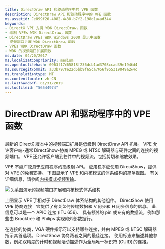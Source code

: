 ```yaml
---
title: DirectDraw API 和驱动程序中的 VPE 函数
description: DirectDraw API 和驱动程序中的 VPE 函数
ms.assetid: 7e899f20-4082-4438-b7f2-198d1a4ad344
keywords:
- DirectX VPE 支持 WDK DirectDraw，函数
- 绘制 VPEs WDK DirectDraw，函数
- DirectDraw VPEs WDK Windows 2000 显示中函数
- 视频端口扩展 WDK DirectDraw，函数
- VPEs WDK DirectDraw 函数
- WDK 的视频端口扩展函数
ms.date: 04/20/2017
ms.localizationpriority: medium
ms.openlocfilehash: 0963f17d65818f236dcb1ad3708ccad39e1946d4
ms.sourcegitcommit: a33b7978e22d5bb9f65ca7056f955319049a2e4c
ms.translationtype: MT
ms.contentlocale: zh-CN
ms.lasthandoff: 01/31/2019
ms.locfileid: "56544974"
---
```

# <a name="vpe-functions-in-directdraw-api-and-driver"></a>DirectDraw API 和驱动程序中的 VPE 函数


## <span id="ddk_vpe_functions_in_directdraw_api_and_driver_gg"></span><span id="DDK_VPE_FUNCTIONS_IN_DIRECTDRAW_API_AND_DRIVER_GG"></span>


最新的 DirectX 版本中的视频端口扩展是低级别 DirectDraw API 扩展。 VPE 允许客户端-通常 DirectShow-协商 MPEG 或 NTSC 解码器与硬件之间的连接的视频端口。 VPE 还允许客户端到控件中的视频流，包括剪切和缩放效果。

VPE 不能广泛用于应用程序的高级别 API。 应用程序应使用 DirectShow，提供对 VPE 的免费支持。 下图显示了 VPE 和内核模式的体系结构的简单视图。 有关详细信息，请参阅[内核模式视频传输](kernel-mode-video-transport.md)。

![关系图演示的视频端口扩展和内核模式体系结构](images/ddfig10.png)

上图显示 VPE 了相对于 DirectDraw 体系结构的其他组件。 DirectShow 使用 VPE 协商连接，它提供了有关如何传输数据和 V 同步和 H 同步信息的信息。 此信息可以是一个 APIC 连接 (ITU 656)、 具有额外的 pin 或专有的数据流，例如那些由 Brooktree 和 Philips 实现的外部数据行。

在连接的协商，VGA 硬件指示可以支持哪些连接，并由 MPEG 或 NTSC 解码器指示其首选项。 DirectShow 协商两者之间的最佳连接。 使用标志来描述其他参数，例如双精度的计时和视频活动描述作为全局唯一标识符 (GUID) 的连接。

 

 





